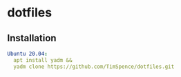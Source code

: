 # dotfiles

## Installation

~~~yaml
Ubuntu 20.04:
  apt install yadm &&
  yadm clone https://github.com/TimSpence/dotfiles.git
~~~
